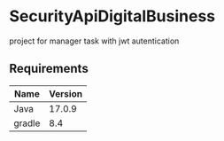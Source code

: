 # SecurityApiDigitalBusiness
project for manager task with jwt autentication

## Requirements
|Name|Version|
|--|--|
|Java|17.0.9|
|gradle|8.4|
